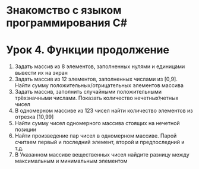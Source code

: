 # Знакомство с языком программирования С#
# Урок 4. Функции продолжение
1. Задать массив из 8 элементов, заполненных нулями и единицами вывести их на экран
2. Задать массив из 12 элементов, заполненных числами из [0,9]. Найти сумму положительных/отрицательных элементов массива
3. Задать массив, заполнить случайными положительными трёхзначными числами. Показать количество нечетных\четных чисел
4. В одномерном массиве из 123 чисел найти количество элементов из отрезка [10,99]
5. Найти сумму чисел одномерного массива стоящих на нечетной позиции
6. Найти произведение пар чисел в одномерном массиве. Парой считаем первый и последний элемент, второй и предпоследний и т.д.
7. В Указанном массиве вещественных чисел найдите разницу между максимальным и минимальным элементом
